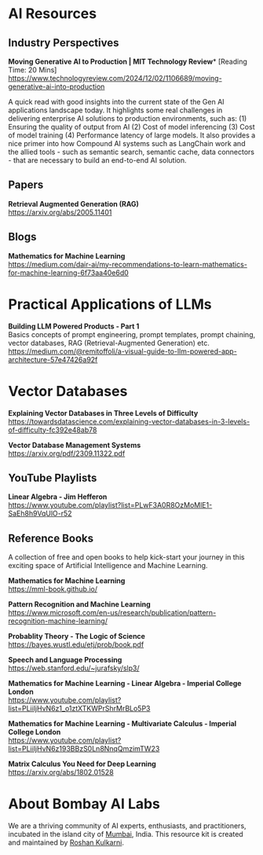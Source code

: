 # AI Resources

## Industry Perspectives

**Moving Generative AI to Production | MIT Technology Review*** 
[Reading Time: 20 Mins]
https://www.technologyreview.com/2024/12/02/1106689/moving-generative-ai-into-production

A quick read with good insights into the current state of the Gen AI applications landscape today. It highlights some real challenges in delivering enterprise AI solutions to production environments, such as: (1) Ensuring the quality of output from AI (2) Cost of model inferencing (3) Cost of model training (4) Performance latency of large models. It also provides a nice primer into how Compound AI systems such as LangChain work and the allied tools - such as semantic search, semantic cache, data connectors - that are necessary to build an end-to-end AI solution.

## Papers

**Retrieval Augmented Generation (RAG)**  
https://arxiv.org/abs/2005.11401

## Blogs

**Mathematics for Machine Learning**  
https://medium.com/dair-ai/my-recommendations-to-learn-mathematics-for-machine-learning-6f73aa40e6d0

# Practical Applications of LLMs

**Building LLM Powered Products - Part 1**  
Basics concepts of prompt engineering, prompt templates, prompt chaining, vector databases, RAG (Retrieval-Augmented Generation) etc.  
https://medium.com/@remitoffoli/a-visual-guide-to-llm-powered-app-architecture-57e47426a92f

# Vector Databases

**Explaining Vector Databases in Three Levels of Difficulty**  
https://towardsdatascience.com/explaining-vector-databases-in-3-levels-of-difficulty-fc392e48ab78

**Vector Database Management Systems**  
https://arxiv.org/pdf/2309.11322.pdf

## YouTube Playlists

**Linear Algebra - Jim Hefferon**  
https://www.youtube.com/playlist?list=PLwF3A0R8OzMoMlE1-SaEh8h9VqUlO-r52

## Reference Books

A collection of free and open books to help kick-start your journey in this exciting space of Artificial Intelligence and Machine Learning.

**Mathematics for Machine Learning**  
https://mml-book.github.io/

**Pattern Recognition and Machine Learning**  
https://www.microsoft.com/en-us/research/publication/pattern-recognition-machine-learning/

**Probablity Theory - The Logic of Science**  
https://bayes.wustl.edu/etj/prob/book.pdf

**Speech and Language Processing**  
https://web.stanford.edu/~jurafsky/slp3/

**Mathematics for Machine Learning - Linear Algebra - Imperial College London**  
https://www.youtube.com/playlist?list=PLiiljHvN6z1_o1ztXTKWPrShrMrBLo5P3

**Mathematics for Machine Learning - Multivariate Calculus - Imperial College London**  
https://www.youtube.com/playlist?list=PLiiljHvN6z193BBzS0Ln8NnqQmzimTW23

**Matrix Calculus You Need for Deep Learning**  
https://arxiv.org/abs/1802.01528

# About Bombay AI Labs

We are a thriving community of AI experts, enthusiasts, and practitioners, incubated in the island city of [Mumbai](https://en.wikipedia.org/wiki/Mumbai), India. This resource kit is created and maintained by [Roshan Kulkarni](https://www.linkedin.com/in/roshankulkarni/).
